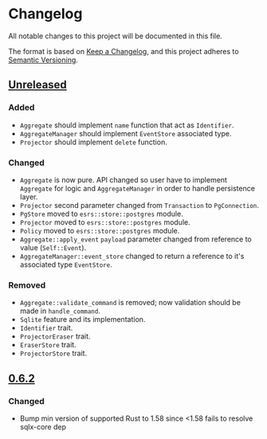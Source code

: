 # Changelog

All notable changes to this project will be documented in this file.

The format is based on [Keep a Changelog](https://keepachangelog.com/en/1.0.0/),
and this project adheres to [Semantic Versioning](https://semver.org/spec/v2.0.0.html).

## [Unreleased]

### Added

- `Aggregate` should implement `name` function that act as `Identifier`.
- `AggregateManager` should implement `EventStore` associated type.
- `Projector` should implement `delete` function.

### Changed

- `Aggregate` is now pure. API changed so user have to implement `Aggregate` for logic and `AggregateManager` in 
  order to handle persistence layer.
- `Projector` second parameter changed from `Transaction` to `PgConnection`.
- `PgStore` moved to `esrs::store::postgres` module.
- `Projector` moved to `esrs::store::postgres` module.
- `Policy` moved to `esrs::store::postgres` module.
- `Aggregate::apply_event` `payload` parameter changed from reference to value (`Self::Event`).
- `AggregateManager::event_store` changed to return a reference to it's associated type `EventStore`.

### Removed

- `Aggregate::validate_command` is removed; now validation should be made in `handle_command`.
- `Sqlite` feature and its implementation.
- `Identifier` trait.
- `ProjectorEraser` trait.
- `EraserStore` trait.
- `ProjectorStore` trait.

## [0.6.2]

### Changed

- Bump min version of supported Rust to 1.58 since <1.58 fails to resolve sqlx-core dep

[Unreleased]: https://github.com/primait/event_sourcing.rs/compare/0.6.2...HEAD
[0.6.2]: https://github.com/primait/event_sourcing.rs/compare/0.6.1...0.6.2
